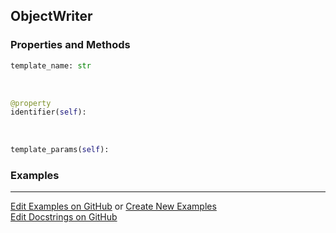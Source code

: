 ## <a id="Peeves.Doc.Writers.ObjectWriter">ObjectWriter</a>


### Properties and Methods
```python
template_name: str
```
<a id="Peeves.Doc.Writers.ObjectWriter.identifier" class="docs-object-method">&nbsp;</a>
```python
@property
identifier(self): 
```

<a id="Peeves.Doc.Writers.ObjectWriter.template_params" class="docs-object-method">&nbsp;</a>
```python
template_params(self): 
```

### Examples


___

[Edit Examples on GitHub](https://github.com/McCoyGroup/References/edit/gh-pages/Documentation/examples/Peeves/Doc/Writers/ObjectWriter.md) or 
[Create New Examples](https://github.com/McCoyGroup/References/new/gh-pages/?filename=Documentation/examples/Peeves/Doc/Writers/ObjectWriter.md) <br/>
[Edit Docstrings on GitHub](https://github.com/McCoyGroup/Peeves/edit/master/Doc/Writers.py?message=Update%20Docs)